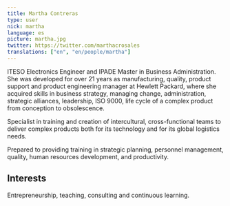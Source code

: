```yaml
---
title: Martha Contreras
type: user
nick: martha
language: es
picture: martha.jpg
twitter: https://twitter.com/marthacrosales
translations: ["en", "en/people/martha"]
---
```


ITESO Electronics Engineer and IPADE Master in Business Administration.
She was developed for over 21 years as manufacturing, quality, product support and product engineering manager at Hewlett Packard, where she acquired skills in  business strategy, managing  change, administration, strategic alliances, leadership, ISO 9000, life cycle of a complex product from conception to obsolescence.

Specialist in training and creation of intercultural, cross-functional teams to deliver complex products both for its technology and for its global logistics needs.

Prepared to providing training in strategic planning, personnel management, quality, human resources development, and productivity.

## Interests
Entrepreneurship, teaching, consulting and continuous learning.
